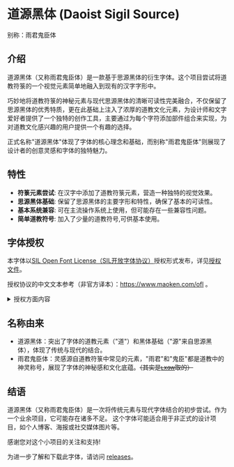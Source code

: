 # 道源黑体 (Daoist Sigil Source)

别称：雨君鬼臣体

## 介绍

道源黑体（又称雨君鬼臣体）是一款基于思源黑体的衍生字体。这个项目尝试将道教符箓的一个视觉元素简单地融入到现有的汉字字形中。

巧妙地将道教符箓的神秘元素与现代思源黑体的清晰可读性完美融合，不仅保留了思源黑体的优秀特质，更在此基础上注入了浓厚的道教文化元素，为设计师和文字爱好者提供了一个独特的创作工具，主要通过为每个字符添加部件组合来实现，为对道教文化感兴趣的用户提供一个有趣的选择。

正式名称"道源黑体"体现了字体的核心理念和基础，而别称"雨君鬼臣体"则展现了设计者的创意灵感和字体的独特魅力。

## 特性

- **符箓元素尝试**: 在汉字中添加了道教符箓元素，营造一种独特的视觉效果。
- **思源黑体基础**: 保留了思源黑体的主要字形和特性，确保了基本的可读性。
- **基本系统兼容**: 可在主流操作系统上使用，但可能存在一些兼容性问题。
- **简单道教符号**: 加入了少量的道教符号,可供基本使用。

## 字体授权
本字体以[SIL Open Font License（SIL开放字体协议）](https://openfontlicense.org/open-font-license-official-text/)授权形式发布，详见[授权文件](LICENSE)。

授权协议的中文文本参考（非官方译本）：https://www.maoken.com/ofl 。

<details>
<summary>授权方面内容</summary>

### 您可以：
- 任何个人、团体、组织及企业可免费进行商业目的和非商业目的使用，无需支付费用、事先告知作者、标明来源信息或征得作者许可。
- 对字体文件进行二次发布或安装、嵌入到任何软件或设备中，同时软件或设备可被再次分发或销售。
- 对字体文件进行修改、扩充和格式转换，但二次修改的作品**严禁使用本字体的保留名称「Daoist Sigi Source」、「道源黑体」、「雨君鬼臣体」**，二次修改过后的版本**亦须以 SIL Open Font License 发表**（若仅对源字体进行格式转换可继续使用该保留名称）。

### 您不可以：
- 对字体文件中的任何部分（包括但不限于字形、OpenType特性逻辑）进行倒卖兜售，如将字体文件单独售卖，与其他字体进行捆绑售卖、需付费办理特殊权限才可使用字体等。
- 将字体文件中的任何部分以非SIL Open Font License授权协议发表。
- 利用本字体文件或其衍生品进行危害计算机系统正常进行的行为（包括但不限于在字体文件中嵌入计算机病毒、主观故意利用程序或系统存在的漏洞来扰乱计算机系统的正常运作等）。
- 将本字体用作违反当地法律法规的用途。
- 其他上述未列明的违反SIL Open Font License授权协议的行为。

### 其他必要说明：
- 但凡有任何个人、企业、团队等使用、复制、修改、分发本字体，或对本字型进行任何符合 SIL Open Font License 规定的行为，使用、下载或行使合约规定权利之接受方，即默认视为同意遵守 SIL Open Font License 的一切规定。
- 本字体为免费商用字体，**凡是需要付费来获得该字体的行为，都是诈骗行为，谨防上当受骗**。如您是付费获得的此字体，请立刻对其进行举报，必要时可协助相关司法机关。
- 作者不行使、未能及时行使或未充分行使SIL Open Font License授权协议所享有的合法权利，不应被视为放弃该权利，也不影响作者在将来行使该权利。
- 本字体不包含任何政治意图、隐喻及目的，与一切政治活动无关。作者不承担使用该字体所产生的任何连带法律责任。

</details>

## 名称由来

- 道源黑体：突出了字体的道教元素（"道"）和黑体基础（"源"来自思源黑体），体现了传统与现代的结合。
- 雨君鬼臣体：灵感源自道教符箓中常见的元素，"雨君"和"鬼臣"都是道教中的神灵称号，展现了字体的神秘感和文化底蕴。<s>（其实是[ʟxɢᴡ](https://github.com/lxgw/)取的）</s>

## 结语

道源黑体（又称雨君鬼臣体）是一次将传统元素与现代字体结合的初步尝试。作为一个业余项目，它可能存在诸多不足。
这个字体可能适合用于非正式的设计项目，如个人博客、海报或社交媒体图片等。

感谢您对这个小项目的关注和支持!

为进一步了解和下载此字体，请访问 [releases](https://github.com/Losketch/daoist-sigi-source/releases/)。